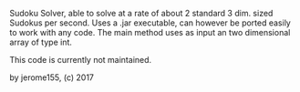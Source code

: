 Sudoku Solver, able to solve at a rate of about 2 standard 3 dim. sized Sudokus per second. Uses a .jar executable, can however be ported easily to work with any code. The main method uses as input an two dimensional array of type int.

This code is currently not maintained. 

by jerome155, (c) 2017